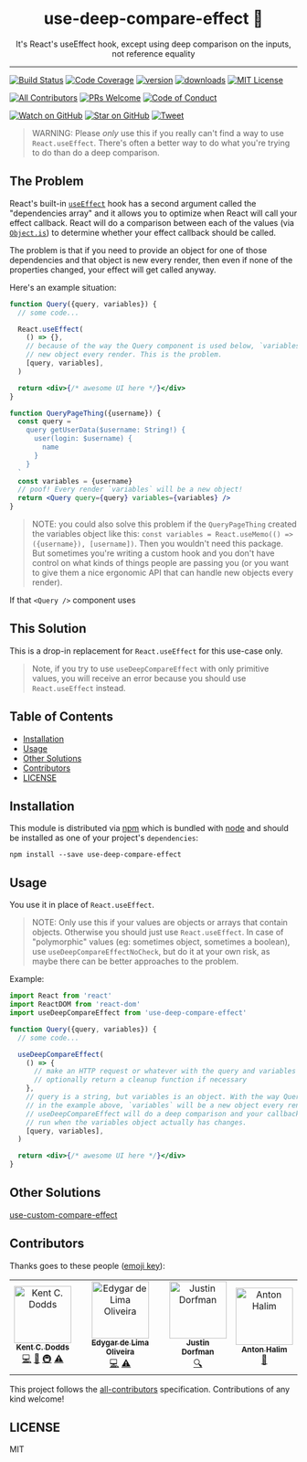 <div align="center">
<h1>use-deep-compare-effect 🐋</h1>

<p>It's React's useEffect hook, except using deep comparison on the inputs, not
reference equality</p>

</div>

<hr />

[![Build Status][build-badge]][build]
[![Code Coverage][coverage-badge]][coverage]
[![version][version-badge]][package] [![downloads][downloads-badge]][npmtrends]
[![MIT License][license-badge]][license]

[![All Contributors](https://img.shields.io/badge/all_contributors-4-orange.svg?style=flat-square)](#contributors)
[![PRs Welcome][prs-badge]][prs] [![Code of Conduct][coc-badge]][coc]

[![Watch on GitHub][github-watch-badge]][github-watch]
[![Star on GitHub][github-star-badge]][github-star]
[![Tweet][twitter-badge]][twitter]

> WARNING: Please _only_ use this if you really can't find a way to use
> `React.useEffect`. There's often a better way to do what you're trying to do
> than do a deep comparison.

## The Problem

React's built-in [`useEffect`][react-hooks] hook has a second argument called
the "dependencies array" and it allows you to optimize when React will call your
effect callback. React will do a comparison between each of the values (via
[`Object.is`][object-is]) to determine whether your effect callback should be
called.

The problem is that if you need to provide an object for one of those
dependencies and that object is new every render, then even if none of the
properties changed, your effect will get called anyway.

Here's an example situation:

```jsx
function Query({query, variables}) {
  // some code...

  React.useEffect(
    () => {},
    // because of the way the Query component is used below, `variables` is a
    // new object every render. This is the problem.
    [query, variables],
  )

  return <div>{/* awesome UI here */}</div>
}

function QueryPageThing({username}) {
  const query = `
    query getUserData($username: String!) {
      user(login: $username) {
        name
      }
    }
  `
  const variables = {username}
  // poof! Every render `variables` will be a new object!
  return <Query query={query} variables={variables} />
}
```

> NOTE: you could also solve this problem if the `QueryPageThing` created the
> variables object like this:
> `const variables = React.useMemo(() => ({username}), [username])`. Then you
> wouldn't need this package. But sometimes you're writing a custom hook and you
> don't have control on what kinds of things people are passing you (or you want
> to give them a nice ergonomic API that can handle new objects every render).

If that `<Query />` component uses

## This Solution

This is a drop-in replacement for `React.useEffect` for this use-case only.

> Note, if you try to use `useDeepCompareEffect` with only primitive values, you
> will receive an error because you should use `React.useEffect` instead.

## Table of Contents

<!-- START doctoc generated TOC please keep comment here to allow auto update -->
<!-- DON'T EDIT THIS SECTION, INSTEAD RE-RUN doctoc TO UPDATE -->

- [Installation](#installation)
- [Usage](#usage)
- [Other Solutions](#other-solutions)
- [Contributors](#contributors)
- [LICENSE](#license)

<!-- END doctoc generated TOC please keep comment here to allow auto update -->

## Installation

This module is distributed via [npm][npm] which is bundled with [node][node] and
should be installed as one of your project's `dependencies`:

```
npm install --save use-deep-compare-effect
```

## Usage

You use it in place of `React.useEffect`.

> NOTE: Only use this if your values are objects or arrays that contain objects.
> Otherwise you should just use `React.useEffect`. In case of "polymorphic"
> values (eg: sometimes object, sometimes a boolean), use
> `useDeepCompareEffectNoCheck`, but do it at your own risk, as maybe there can
> be better approaches to the problem.

Example:

```jsx
import React from 'react'
import ReactDOM from 'react-dom'
import useDeepCompareEffect from 'use-deep-compare-effect'

function Query({query, variables}) {
  // some code...

  useDeepCompareEffect(
    () => {
      // make an HTTP request or whatever with the query and variables
      // optionally return a cleanup function if necessary
    },
    // query is a string, but variables is an object. With the way Query is used
    // in the example above, `variables` will be a new object every render.
    // useDeepCompareEffect will do a deep comparison and your callback is only
    // run when the variables object actually has changes.
    [query, variables],
  )

  return <div>{/* awesome UI here */}</div>
}
```

## Other Solutions

[use-custom-compare-effect](https://github.com/sanjagh/use-custom-compare-effect)

## Contributors

Thanks goes to these people ([emoji key][emojis]):

<!-- ALL-CONTRIBUTORS-LIST:START - Do not remove or modify this section -->
<!-- prettier-ignore -->
<table>
  <tr>
    <td align="center"><a href="https://kentcdodds.com"><img src="https://avatars.githubusercontent.com/u/1500684?v=3" width="100px;" alt="Kent C. Dodds"/><br /><sub><b>Kent C. Dodds</b></sub></a><br /><a href="https://github.com/kentcdodds/use-deep-compare-effect/commits?author=kentcdodds" title="Code">💻</a> <a href="https://github.com/kentcdodds/use-deep-compare-effect/commits?author=kentcdodds" title="Documentation">📖</a> <a href="#infra-kentcdodds" title="Infrastructure (Hosting, Build-Tools, etc)">🚇</a> <a href="https://github.com/kentcdodds/use-deep-compare-effect/commits?author=kentcdodds" title="Tests">⚠️</a></td>
    <td align="center"><a href="https://linkedin.com/in/edygar/en"><img src="https://avatars2.githubusercontent.com/u/566280?v=4" width="100px;" alt="Edygar de Lima Oliveira"/><br /><sub><b>Edygar de Lima Oliveira</b></sub></a><br /><a href="https://github.com/kentcdodds/use-deep-compare-effect/commits?author=edygar" title="Code">💻</a> <a href="https://github.com/kentcdodds/use-deep-compare-effect/commits?author=edygar" title="Tests">⚠️</a></td>
    <td align="center"><a href="https://stackshare.io/jdorfman/decisions"><img src="https://avatars1.githubusercontent.com/u/398230?v=4" width="100px;" alt="Justin Dorfman"/><br /><sub><b>Justin Dorfman</b></sub></a><br /><a href="#fundingFinding-jdorfman" title="Funding Finding">🔍</a></td>
    <td align="center"><a href="https://antonhalim.com"><img src="https://avatars1.githubusercontent.com/u/10498035?v=4" width="100px;" alt="Anton Halim"/><br /><sub><b>Anton Halim</b></sub></a><br /><a href="https://github.com/kentcdodds/use-deep-compare-effect/commits?author=antonhalim" title="Documentation">📖</a></td>
  </tr>
</table>

<!-- ALL-CONTRIBUTORS-LIST:END -->

This project follows the [all-contributors][all-contributors] specification.
Contributions of any kind welcome!

## LICENSE

MIT

[npm]: https://www.npmjs.com/
[node]: https://nodejs.org
[build-badge]:
  https://img.shields.io/travis/kentcdodds/use-deep-compare-effect.svg?style=flat-square
[build]: https://travis-ci.org/kentcdodds/use-deep-compare-effect
[coverage-badge]:
  https://img.shields.io/codecov/c/github/kentcdodds/use-deep-compare-effect.svg?style=flat-square
[coverage]: https://codecov.io/github/kentcdodds/use-deep-compare-effect
[version-badge]:
  https://img.shields.io/npm/v/use-deep-compare-effect.svg?style=flat-square
[package]: https://www.npmjs.com/package/use-deep-compare-effect
[downloads-badge]:
  https://img.shields.io/npm/dm/use-deep-compare-effect.svg?style=flat-square
[npmtrends]: http://www.npmtrends.com/use-deep-compare-effect
[license-badge]:
  https://img.shields.io/npm/l/use-deep-compare-effect.svg?style=flat-square
[license]:
  https://github.com/kentcdodds/use-deep-compare-effect/blob/master/LICENSE
[prs-badge]:
  https://img.shields.io/badge/PRs-welcome-brightgreen.svg?style=flat-square
[prs]: http://makeapullrequest.com
[react-hooks]: https://reactjs.org/docs/hooks-effect.html
[object-is]:
  https://developer.mozilla.org/en-US/docs/Web/JavaScript/Reference/Global_Objects/Object/is
[donate-badge]:
  https://img.shields.io/badge/$-support-green.svg?style=flat-square
[coc-badge]:
  https://img.shields.io/badge/code%20of-conduct-ff69b4.svg?style=flat-square
[coc]:
  https://github.com/kentcdodds/use-deep-compare-effect/blob/master/other/CODE_OF_CONDUCT.md
[github-watch-badge]:
  https://img.shields.io/github/watchers/kentcdodds/use-deep-compare-effect.svg?style=social
[github-watch]: https://github.com/kentcdodds/use-deep-compare-effect/watchers
[github-star-badge]:
  https://img.shields.io/github/stars/kentcdodds/use-deep-compare-effect.svg?style=social
[github-star]: https://github.com/kentcdodds/use-deep-compare-effect/stargazers
[twitter]:
  https://twitter.com/intent/tweet?text=Check%20out%20use-deep-compare-effect%20by%20%40kentcdodds%20https%3A%2F%2Fgithub.com%2Fkentcdodds%2Fuse-deep-compare-effect%20%F0%9F%91%8D
[twitter-badge]:
  https://img.shields.io/twitter/url/https/github.com/kentcdodds/use-deep-compare-effect.svg?style=social
[emojis]: https://github.com/kentcdodds/all-contributors#emoji-key
[all-contributors]: https://github.com/kentcdodds/all-contributors
